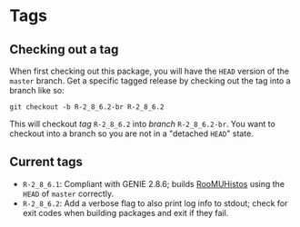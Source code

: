 # Tags

## Checking out a tag

When first checking out this package, you will have the `HEAD` version of the
`master` branch. Get a specific tagged release by checking out the tag into a
branch like so:

    git checkout -b R-2_8_6.2-br R-2_8_6.2

This will checkout _tag_ `R-2_8_6.2` into _branch_ `R-2_8_6.2-br`. You want to
checkout into a branch so you are not in a "detached `HEAD`" state.


## Current tags

* `R-2_8_6.1`: Compliant with GENIE 2.8.6; builds 
[RooMUHistos](https://github.com/ManyUniverseAna/RooMUHistos) using the `HEAD`
of `master` correctly.
* `R-2_8_6.2`: Add a verbose flag to also print log info to stdout; check for 
exit codes when building packages and exit if they fail.
